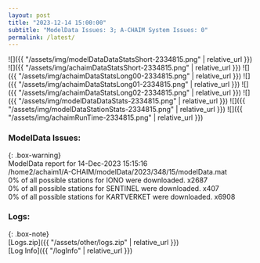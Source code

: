 ```yaml
---
layout: post
title: "2023-12-14 15:00:00"
subtitle: "ModelData Issues: 3; A-CHAIM System Issues: 0"
permalink: /latest/
---
```


![]({{ "/assets/img/modelDataDataStatsShort-2334815.png" | relative_url }})
![]({{ "/assets/img/achaimDataStatsShort-2334815.png" | relative_url }})
![]({{ "/assets/img/achaimDataStatsLong00-2334815.png" | relative_url }})
![]({{ "/assets/img/achaimDataStatsLong01-2334815.png" | relative_url }})
![]({{ "/assets/img/achaimDataStatsLong02-2334815.png" | relative_url }})
![]({{ "/assets/img/modelDataDataStats-2334815.png" | relative_url }})
![]({{ "/assets/img/modelDataStationStats-2334815.png" | relative_url }})
![]({{ "/assets/img/achaimRunTime-2334815.png" | relative_url }})


### ModelData Issues:  
  
{: .box-warning}  
 ModelData report for 14-Dec-2023 15:15:16   
 /home2/achaim1/A-CHAIM/modelData/2023/348/15/modelData.mat   
 0% of all possible stations for IONO were downloaded. x2687   
 0% of all possible stations for SENTINEL were downloaded. x407   
 0% of all possible stations for KARTVERKET were downloaded. x6908   
  


### Logs:  
  
{: .box-note}  
[Logs.zip]({{ "/assets/other/logs.zip" | relative_url }})  
[Log Info]({{ "/logInfo" | relative_url }})  
